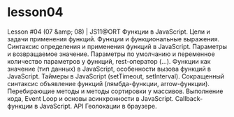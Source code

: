# lesson04
Lesson #04 (07 &amp;amp; 08) | JS11@ORT Функции в JavaScript. Цели и задачи применения функций. Функции и функциональные выражения. Синтаксис определения и применения функций в JavaScript. Параметры и возвращаемое значение. Параметры по умолчанию и переменное количество параметров у функций, rest-оператор (...). Функции как значение (тип данных) в JavaScript, особенности вызова функций в JavaScript. Таймеры в JavaScript (setTimeout, setInterval). Сокращенный синтаксис объявление функций (лямбда-функции, arrow-функции). Перебирающие методы и методы сортировки у массивов. Выполнение кода, Event Loop и основы асинхронности в JavaScript. Callback-функции в JavaScript. API Геолокации в браузере.
